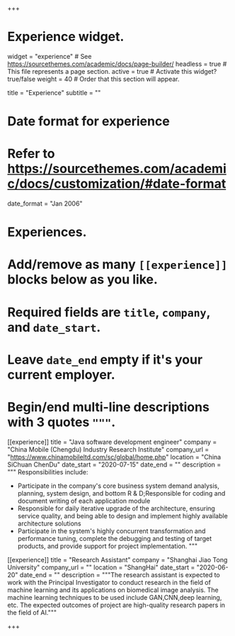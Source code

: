 +++
# Experience widget.
widget = "experience"  # See https://sourcethemes.com/academic/docs/page-builder/
headless = true  # This file represents a page section.
active = true  # Activate this widget? true/false
weight = 40  # Order that this section will appear.

title = "Experience"
subtitle = ""

# Date format for experience
#   Refer to https://sourcethemes.com/academic/docs/customization/#date-format
date_format = "Jan 2006"

# Experiences.
#   Add/remove as many `[[experience]]` blocks below as you like.
#   Required fields are `title`, `company`, and `date_start`.
#   Leave `date_end` empty if it's your current employer.
#   Begin/end multi-line descriptions with 3 quotes `"""`.
[[experience]]
  title = "Java software development engineer"
  company = "China Mobile (Chengdu) Industry Research Institute"
  company_url = "https://www.chinamobileltd.com/sc/global/home.php"
  location = "China SiChuan ChenDu"
  date_start = "2020-07-15"
  date_end = ""
  description = """
  Responsibilities include:
  
  * Participate in the company's core business system demand analysis, planning, system design, and bottom R & D;Responsible for coding and document writing of each application module
  * Responsible for daily iterative upgrade of the architecture, ensuring service quality, and being able to design and implement highly available architecture solutions
  * Participate in the system's highly concurrent transformation and performance tuning, complete the debugging and testing of target products, and provide support for project implementation.
  """

[[experience]]
  title = "Research Assistant"
  company = "Shanghai Jiao Tong University"
  company_url = ""
  location = "ShangHai"
  date_start = "2020-06-20"
  date_end = ""
  description = """The research assistant is expected to work with the Principal Investigator to conduct research in the field of machine learning and its applications on biomedical image analysis. The machine learning techniques to be used include GAN,CNN,deep learning, etc. The expected outcomes of project are high-quality research papers in the field of AI."""

+++
